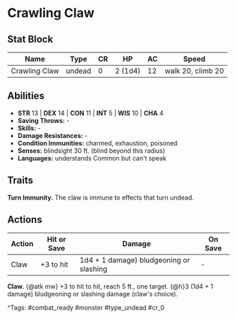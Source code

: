 # Crawling Claw

## Stat Block

| Name | Type | CR | HP | AC | Speed |
|------|------|----|----|----|-------|
| Crawling Claw | undead | 0 | 2 (1d4) | 12 | walk 20, climb 20 |

## Abilities

- **STR** 13 | **DEX** 14 | **CON** 11 | **INT** 5 | **WIS** 10 | **CHA** 4
- **Saving Throws:** -  
- **Skills:** -  
- **Damage Resistances:** -  
- **Condition Immunities:** charmed, exhaustion, poisoned  
- **Senses:** blindsight 30 ft. (blind beyond this radius)  
- **Languages:** understands Common but can't speak

## Traits

**Turn Immunity.** The claw is immune to effects that turn undead.


## Actions

| Action | Hit or Save | Damage | On Save |
|--------|--------------|--------|----------|
| Claw | +3 to hit | 1d4 + 1 damage) bludgeoning or slashing | - |

**Claw.** {@atk mw} +3 to hit to hit, reach 5 ft., one target. {@h}3 (1d4 + 1 damage) bludgeoning or slashing damage (claw's choice).


^Tags: #combat_ready #monster #type_undead #cr_0